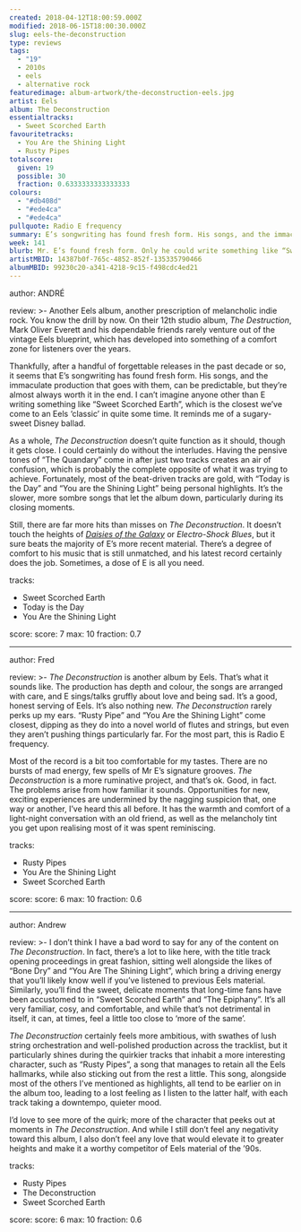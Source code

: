 ```yaml
---
created: 2018-04-12T18:00:59.000Z
modified: 2018-06-15T18:00:30.000Z
slug: eels-the-deconstruction
type: reviews
tags:
  - "19"
  - 2010s
  - eels
  - alternative rock
featuredimage: album-artwork/the-deconstruction-eels.jpg
artist: Eels
album: The Deconstruction
essentialtracks:
  - Sweet Scorched Earth
favouritetracks:
  - You Are the Shining Light
  - Rusty Pipes
totalscore:
  given: 19
  possible: 30
  fraction: 0.6333333333333333
colours:
  - "#db408d"
  - "#ede4ca"
  - "#ede4ca"
pullquote: Radio E frequency
summary: E’s songwriting has found fresh form. His songs, and the immaculate production that goes with them, can be predictable, but they’re almost always worth it in the end. I can’t imagine anyone other than E writing something like “Sweet Scorched Earth”, which is the closest we’ve come to an Eels ‘classic’ in quite some time.
week: 141
blurb: Mr. E’s found fresh form. Only he could write something like “Sweet Scorched Earth”, which is the closest we’ve come to an Eels ‘classic’ in quite some time.
artistMBID: 14387b0f-765c-4852-852f-135335790466
albumMBID: 99230c20-a341-4218-9c15-f498cdc4ed21
---
```

author: ANDRÉ

review: >-
  Another Eels album, another prescription of melancholic indie rock. You know the drill by now. On their 12th studio album, *The Destruction*, Mark Oliver Everett and his dependable friends rarely venture out of the vintage Eels blueprint, which has developed into something of a comfort zone for listeners over the years. 
  
  Thankfully, after a handful of forgettable releases in the past decade or so, it seems that E’s songwriting has found fresh form. His songs, and the immaculate production that goes with them, can be predictable, but they’re almost always worth it in the end. I can’t imagine anyone other than E writing something like “Sweet Scorched Earth”, which is the closest we’ve come to an Eels ‘classic’ in quite some time. It reminds me of a sugary-sweet Disney ballad.

  As a whole, *The Deconstruction* doesn’t quite function as it should, though it gets close. I could certainly do without the interludes. Having the pensive tones of “The Quandary” come in after just two tracks creates an air of confusion, which is probably the complete opposite of what it was trying to achieve. Fortunately, most of the beat-driven tracks are gold, with “Today is the Day” and “You are the Shining Light” being personal highlights. It’s the slower, more sombre songs that let the album down, particularly during its closing moments. 
  
  Still, there are far more hits than misses on *The Deconstruction*. It doesn’t touch the heights of [*Daisies of the Galaxy*](/reviews/eels-daisies-of-the-galaxy/) or *Electro-Shock Blues*, but it sure beats the majority of E’s more recent material. There’s a degree of comfort to his music that is still unmatched, and his latest record certainly does the job. Sometimes, a dose of E is all you need.

tracks:
  - Sweet Scorched Earth
  - ­­Today is the Day
  - ­­You Are the Shining Light

score:
  score: 7
  max: 10
  fraction: 0.7

---
author: Fred

review: >-
  *The Deconstruction* is another album by Eels. That’s what it sounds like. The production has depth and colour, the songs are arranged with care, and E sings/talks gruffly about love and being sad. It’s a good, honest serving of Eels. It’s also nothing new. *The Deconstruction* rarely perks up my ears. “Rusty Pipe” and “You Are the Shining Light” come closest, dipping as they do into a novel world of flutes and strings, but even they aren’t pushing things particularly far. For the most part, this is Radio E frequency.

  Most of the record is a bit too comfortable for my tastes. There are no bursts of mad energy, few spells of Mr E’s signature grooves. *The Deconstruction* is a more ruminative project, and that’s ok. Good, in fact. The problems arise from how familiar it sounds. Opportunities for new, exciting experiences are undermined by the nagging suspicion that, one way or another, I’ve heard this all before. It has the warmth and comfort of a light-night conversation with an old friend, as well as the melancholy tint you get upon realising most of it was spent reminiscing.

tracks:
  - Rusty Pipes
  - ­­You Are the Shining Light
  - ­­Sweet Scorched Earth

score:
  score: 6
  max: 10
  fraction: 0.6

---
author: Andrew

review: >-
  I don’t think I have a bad word to say for any of the content on *The Deconstruction*. In fact, there’s a lot to like here, with the title track opening proceedings in great fashion, sitting well alongside the likes of “Bone Dry” and “You Are The Shining Light”, which bring a driving energy that you’ll likely know well if you’ve listened to previous Eels material. Similarly, you’ll find the sweet, delicate moments that long-time fans have been accustomed to in “Sweet Scorched Earth” and “The Epiphany”. It’s all very familiar, cosy, and comfortable, and while that’s not detrimental in itself, it can, at times, feel a little too close to ‘more of the same’.

  *The Deconstruction* certainly feels more ambitious, with swathes of lush string orchestration and well-polished production across the tracklist, but it particularly shines during the quirkier tracks that inhabit a more interesting character, such as “Rusty Pipes”, a song that manages to retain all the Eels hallmarks, while also sticking out from the rest a little. This song, alongside most of the others I’ve mentioned as highlights, all tend to be earlier on in the album too, leading to a lost feeling as I listen to the latter half, with each track taking a downtempo, quieter mood. 
  
  I’d love to see more of the quirk; more of the character that peeks out at moments in *The Deconstruction*. And while I still don’t feel any negativity toward this album, I also don’t feel any love that would elevate it to greater heights and make it a worthy competitor of Eels material of the ’90s.

tracks:
  - Rusty Pipes
  - ­­The Deconstruction
  - ­­Sweet Scorched Earth

score:
  score: 6
  max: 10
  fraction: 0.6
